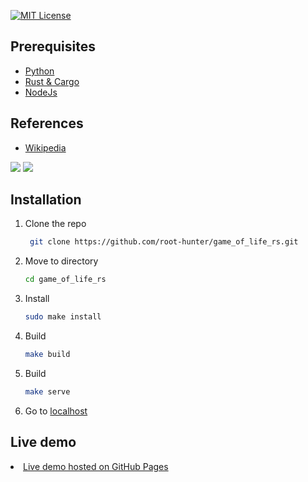 [![MIT License][license-shield]][license-url]

## Prerequisites
<ul>
  <li><a href="https://www.python.org/downloads/">Python</a></li>
   <li><a href="https://doc.rust-lang.org/cargo/getting-started/installation.html">Rust & Cargo</a></li>
   <li><a href="https://nodejs.org/en">NodeJs</a></li>
</ul>

## References
<ul>
  <li><a href="https://en.wikipedia.org/wiki/Conway%27s_Game_of_Life">Wikipedia</a></li>
</ul>

<img src="https://en.wikipedia.org/wiki/File:Gospers_glider_gun.gif"/>

<img src="/assets/image/video.gif"/>

## Installation
1. Clone the repo
   ```sh
    git clone https://github.com/root-hunter/game_of_life_rs.git
    ```
2. Move to directory
   ```sh
   cd game_of_life_rs
   ```
3. Install
   ```sh
   sudo make install
   ```
4. Build
   ```sh
   make build
   ```
5. Build
   ```sh
   make serve
   ```
5. Go to <a href="http://localhost:8000">localhost</a>

## Live demo
  <li><a href="https://root-hunter.github.io/game_of_life_rs/">Live demo hosted on GitHub Pages</a></li>


[license-shield]: https://img.shields.io/github/license/othneildrew/Best-README-Template.svg?style=for-the-badge
[license-url]: https://github.com/root-hunter/game_og_life_rs/blob/master/LICENSE